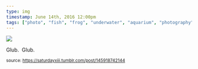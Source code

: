 ```yaml
---
type: img
timestamp: June 14th, 2016 12:00pm
tags: ["photo", "fish", "frog", "underwater", "aquarium", "photography"]
---
```

<img src="https://saturdayxiii.github.io/media/media/145918742144.jpg"/>
                                                                                          
Glub.  Glub.
 
                                    
                
                
                
                
                                
<small>source: https://saturdayxiii.tumblr.com/post/145918742144</small>